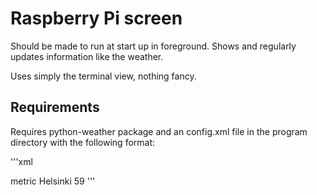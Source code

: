 # Raspberry Pi screen

Should be made to run at start up in foreground. Shows and regularly updates information like the weather.

Uses simply the terminal view, nothing fancy.

## Requirements

Requires python-weather package and an config.xml file in the program directory with the following format:

'''xml
<?xml version="1.0"?>
<conf>
    <units>metric</units>
    <location>Helsinki</location>
    <screen_update>59</screen_update>
</conf>
'''